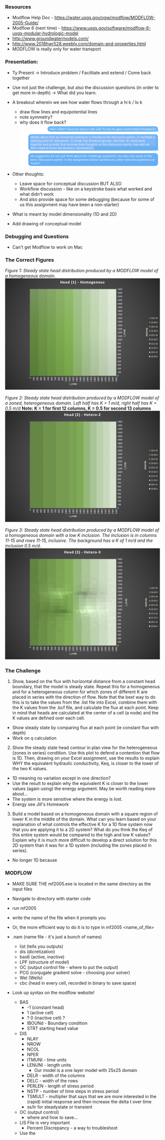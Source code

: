 ### Resources
* Modflow Help Doc - https://water.usgs.gov/ogw/modflow/MODFLOW-2005-Guide/
* Modflow 6 (next time) - https://www.usgs.gov/software/modflow-6-usgs-modular-hydrologic-model
* http://www.groundwatermodels.com/
* http://www.2018hwr528.weebly.com/domain-and-properties.html
* MODFLOW is really only for water transport

### Presentation:
* Ty Present -> Introduce problem / Facilitate and extend / Come back together
* Use not just the challenge, but also the discussion questions (in order to get
    more in-depth) -> What did you learn.
* A breakout wherein we see how water flows through a hi k / lo k
  * draw flow lines and equipotential lines
  * note symmetry?
  * why does it flow back?
![](assets/HW_02-c9b9863f.png)
* Other thoughts:
  * Leave space for conceptual discussion BUT ALSO
  * Workflow discussion - like on a keystroke basis what worked and what didn't work
  * And also provide space for some debugging (because for some of us this assignment may have been a non-starter)

* What is meant by model dimensionality (1D and 2D)
* Add drawing of conceptual model 

### Debugging and Questions
* Can't get Modflow to work on Mac

### The Correct Figures

*Figure 1: Steady state head distribution produced by a MODFLOW model of a homogeneous domain.*
![](assets/HW_02-0d836442.png)


*Figure 2: Steady state head distribution produced by a MODFLOW model of a zoned, heterogeneous domain. Left half has K = 1 m/d, right half has K = 0.5 m/d*
**Note: K = 1 for first 12 columns, K = 0.5 for second 13 columns**
![](assets/HW_02-814976da.png)

*Figure 3: Steady state head distribution produced by a MODFLOW model of a homogeneous domain with a low K inclusion. The inclusion is in columns 11-15 and rows 11-15, inclusive. The background has a K of 1 m/d and the inclusion 0.5 m/d.*
![](assets/HW_02-01a8e151.png)


### The Challenge
1. Show, based on the flux with horizontal distance from a constant head boundary, that the model is steady state. Repeat this for a homogeneous and for a heterogeneous column for which zones of different K are placed in series with the direction of flow. Note that the best way to do this is to take the values from the .list file into Excel, combine them with the K values from the .bcf file, and calculate the flux at each point. Keep in mind that heads are calculated at the center of a cell (a node) and the K values are defined over each cell.
  * Show steady state by comparing flux at each point (ie constant flux with depth)
  * Work on q calculation

2. Show the steady state head contour in plan view for the heterogeneous (zones in series) condition. Use this plot to defend a contention that flow is 1D. Then, drawing on your Excel assignment, use the results to explain WHY the equivalent hydraulic conductivity, Keq, is closer to the lower of the two K values.
  * 1D meaning no variation except in one direction?
  * Use the result to explain why the equivalent K is closer to the lower values (again using) the energy argument. May be worth reading more about...
  * The system is more sensitive where the energy is lost.
  * Energy see Jill's Homework

3. Build a model based on a homogeneous domain with a square region of lower K in the middle of the domain. What can you learn based on your explanation of what controls the effective K for a 1D flow system now that you are applying it to a 2D system? What do you think the Keq of this entire system would be compared to the high and low K values? Explain why it is much more difficult to develop a direct solution for this 2D system than it was for a 1D system (including the zones placed in series).
  * No longer 1D because


### MODFLOW
* MAKE SURE THE mf2005.exe is located in the same directory as the input files

* Navigate to directory with starter code
* run mf2005
* write the name of the file when it prompts you
* Or, the more efficient way to do it is to type in mf2005 <name_of_file>
* .nam (name file - it's just a bunch of names)
  * list (tells you outputs)
  * dis (dicretization)
  * bas6 (active, inactive)
  * LPF (structure of model)
  * OC (output control file - where to put the output)
  * PCG (conjugate gradient solve - choosing your solver)
  * Wel (Wells)
  * cbc (head in every cell, recorded in binary to save space)

* Look up syntax on the modflow website!
  * BAS
    * -1 (constant head)
    * 1 (active cell)
    * ? 0 (inactive cell) ?
    * IBOUNd - Boundary condition
    * STRT starting head value
  * DIS
    * NLAY
    * NROW
    * NCOL
    * NPER
    * ITMUNI - time units
    * LENUNI - length units
      * Our model is a one layer model with 25x25 domain
    * DELR - width of the columns
    * DELC - width of the rows
    * PERLEN - length of stress period
    * NSTP - number of time steps in stress period
    * TSMULT - multiplier that says that we are more interested in the (rapid) initial response and then increase the delta t over time
    * ss/tr for steadystate or transient
  * OC (output control)
    * where and how to save...
  * LIS File is very important
    * Percent Discrepancy - a way to troubleshoot
  * Use the
